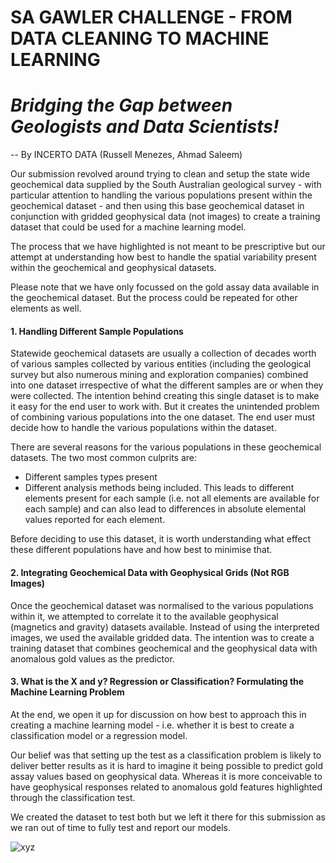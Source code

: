 # SA GAWLER CHALLENGE - FROM DATA CLEANING TO MACHINE LEARNING
# *Bridging the Gap between Geologists and Data Scientists!* 

-- By INCERTO DATA (Russell Menezes, Ahmad Saleem)

Our submission revolved around trying to clean and setup the state wide geochemical data supplied by the South Australian geological survey - with particular attention to handling the various populations present within the geochemical dataset - and then using this base geochemical dataset in conjunction with gridded geophysical data (not images) to create a training dataset that could be used for a machine learning model. 

The process that we have highlighted is not meant to be prescriptive but our attempt at understanding how best to handle the spatial variability present within the geochemical and geophysical datasets.

Please note that we have only focussed on the gold assay data available in the geochemical dataset. But the process could be repeated for other elements as well.

#### 1. Handling Different Sample Populations

Statewide geochemical datasets are usually a collection of decades worth of various samples collected by various entities (including the geological survey but also numerous mining and exploration companies) combined into one dataset irrespective of what the different samples are or when they were collected. The intention behind creating this single dataset is to make it easy for the end user to work with. But it creates the unintended problem of combining various populations into the one dataset. The end user must decide how to handle the various populations within the dataset. 

There are several reasons for the various populations in these geochemical datasets. The two most common culprits are:
- Different samples types present 
- Different analysis methods being included. This leads to different elements present for each sample (i.e. not all elements are available for each sample) and can also lead to differences in absolute elemental values reported for each element.

Before deciding to use this dataset, it is worth understanding what effect these different populations have and how best to minimise that. 

#### 2. Integrating Geochemical Data with Geophysical Grids (Not RGB Images)

Once the geochemical dataset was normalised to the various populations within it, we attempted to correlate it to the available geophysical (magnetics and gravity) datasets available. Instead of using the interpreted images, we used the available gridded data. The intention was to create a training dataset that combines geochemical and the geophysical data with anomalous gold values as the predictor. 

#### 3. What is the X and y? Regression or Classification? Formulating the Machine Learning Problem

At the end, we open it up for discussion on how best to approach this in creating a machine learning model - i.e. whether it is best to create a classification model or a regression model. 

Our belief was that setting up the test as a classification problem is likely to deliver better results as it is hard to imagine it being possible to predict gold assay values based on geophysical data. Whereas it is more conceivable to have geophysical responses related to anomalous gold features highlighted through the classification test. 

We created the dataset to test both but we left it there for this submission as we ran out of time to fully test and report our models.

![xyz](Notebooks/map.png)
